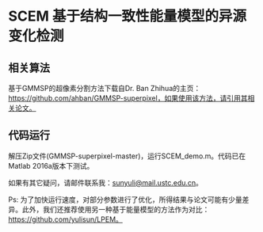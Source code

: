 # SCEM 基于结构一致性能量模型的异源变化检测

## 相关算法

基于GMMSP的超像素分割方法下载自Dr. Ban Zhihua的主页：https://github.com/ahban/GMMSP-superpixel，如果使用该方法，请引用其相关论文。

## 代码运行

解压Zip文件(GMMSP-superpixel-master)，运行SCEM_demo.m。代码已在Matlab 2016a版本下测试。

如果有其它疑问，请邮件联系我：sunyuli@mail.ustc.edu.cn。

Ps: 为了加快运行速度，对部分参数进行了优化，所得结果与论文可能有少量差异。此外，我们还推荐使用另一种基于能量模型的方法作为对比：https://github.com/yulisun/LPEM。
